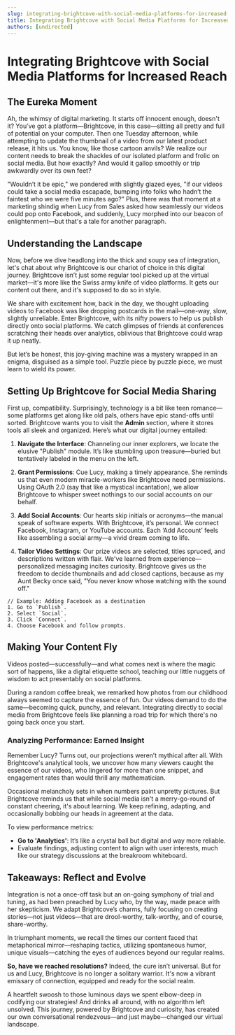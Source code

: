 ```yaml
---
slug: integrating-brightcove-with-social-media-platforms-for-increased-reach
title: Integrating Brightcove with Social Media Platforms for Increased Reach
authors: [undirected]
---
```



# Integrating Brightcove with Social Media Platforms for Increased Reach

## The Eureka Moment

Ah, the whimsy of digital marketing. It starts off innocent enough, doesn't it? You’ve got a platform—Brightcove, in this case—sitting all pretty and full of potential on your computer. Then one Tuesday afternoon, while attempting to update the thumbnail of a video from our latest product release, it hits us. You know, like those cartoon anvils? We realize our content needs to break the shackles of our isolated platform and frolic on social media. But how exactly? And would it gallop smoothly or trip awkwardly over its own feet? 

"Wouldn’t it be epic," we pondered with slightly glazed eyes, "if our videos could take a social media escapade, bumping into folks who hadn’t the faintest who we were five minutes ago?” Plus, there was that moment at a marketing shindig when Lucy from Sales asked how seamlessly our videos could pop onto Facebook, and suddenly, Lucy morphed into our beacon of enlightenment—but that's a tale for another paragraph.

## Understanding the Landscape

Now, before we dive headlong into the thick and soupy sea of integration, let's chat about why Brightcove is our chariot of choice in this digital journey. Brightcove isn’t just some regular tool picked up at the virtual market—it's more like the Swiss army knife of video platforms. It gets our content out there, and it's supposed to do so in style.

We share with excitement how, back in the day, we thought uploading videos to Facebook was like dropping postcards in the mail—one-way, slow, slightly unreliable. Enter Brightcove, with its nifty powers to help us publish directly onto social platforms. We catch glimpses of friends at conferences scratching their heads over analytics, oblivious that Brightcove could wrap it up neatly.

But let’s be honest, this joy-giving machine was a mystery wrapped in an enigma, disguised as a simple tool. Puzzle piece by puzzle piece, we must learn to wield its power.

## Setting Up Brightcove for Social Media Sharing

First up, compatibility. Surprisingly, technology is a bit like teen romance—some platforms get along like old pals, others have epic stand-offs until sorted. Brightcove wants you to visit the **Admin** section, where it stores tools all sleek and organized. Here’s what our digital journey entailed:

1. **Navigate the Interface**: Channeling our inner explorers, we locate the elusive "Publish" module. It’s like stumbling upon treasure—buried but tentatively labeled in the menu on the left.

2. **Grant Permissions**: Cue Lucy, making a timely appearance. She reminds us that even modern miracle-workers like Brightcove need permissions. Using OAuth 2.0 (say that like a mystical incantation), we allow Brightcove to whisper sweet nothings to our social accounts on our behalf.

3. **Add Social Accounts**: Our hearts skip initials or acronyms—the manual speak of software experts. With Brightcove, it’s personal. We connect Facebook, Instagram, or YouTube accounts. Each ‘Add Account’ feels like assembling a social army—a vivid dream coming to life.

4. **Tailor Video Settings**: Our prize videos are selected, titles spruced, and descriptions written with flair. We've learned from experience—personalized messaging incites curiosity. Brightcove gives us the freedom to decide thumbnails and add closed captions, because as my Aunt Becky once said, "You never know whose watching with the sound off."

```plaintext
// Example: Adding Facebook as a destination
1. Go to `Publish`.
2. Select `Social`.
3. Click `Connect`.
4. Choose Facebook and follow prompts.
```

## Making Your Content Fly

Videos posted—successfully—and what comes next is where the magic sort of happens, like a digital etiquette school, teaching our little nuggets of wisdom to act presentably on social platforms.

During a random coffee break, we remarked how photos from our childhood always seemed to capture the essence of fun. Our videos demand to do the same—becoming quick, punchy, and relevant. Integrating directly to social media from Brightcove feels like planning a road trip for which there's no going back once you start.

### Analyzing Performance: Earned Insight

Remember Lucy? Turns out, our projections weren’t mythical after all. With Brightcove's analytical tools, we uncover how many viewers caught the essence of our videos, who lingered for more than one snippet, and engagement rates than would thrill any mathematician.

Occasional melancholy sets in when numbers paint unpretty pictures. But Brightcove reminds us that while social media isn't a merry-go-round of constant cheering, it's about learning. We keep refining, adapting, and occasionally bobbing our heads in agreement at the data.

To view performance metrics:
- **Go to 'Analytics'**: It’s like a crystal ball but digital and way more reliable.
- Evaluate findings, adjusting content to align with user interests, much like our strategy discussions at the breakroom whiteboard.

## Takeaways: Reflect and Evolve

Integration is not a once-off task but an on-going symphony of trial and tuning, as had been preached by Lucy who, by the way, made peace with her skepticism. We adapt Brightcove’s charms, fully focusing on creating stories—not just videos—that are drool-worthy, talk-worthy, and of course, share-worthy.

In triumphant moments, we recall the times our content faced that metaphorical mirror—reshaping tactics, utilizing spontaneous humor, unique visuals—catching the eyes of audiences beyond our regular realms.

**So, have we reached resolutions?** Indeed, the cure isn’t universal. But for us and Lucy, Brightcove is no longer a solitary warrior. It's now a vibrant emissary of connection, equipped and ready for the social realm.

A heartfelt swoosh to those luminous days we spent elbow-deep in codifying our strategies! And drinks all around, with no algorithm left unsolved. This journey, powered by Brightcove and curiosity, has created our own conversational rendezvous—and just maybe—changed our virtual landscape.